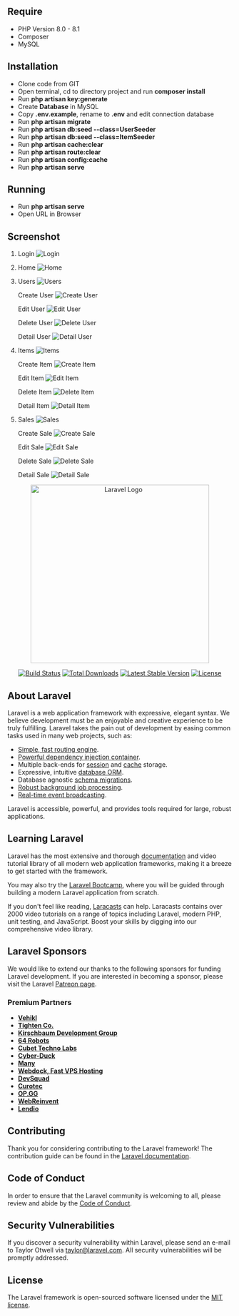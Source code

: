 ## Require

-   PHP Version 8.0 - 8.1
-   Composer
-   MySQL

## Installation

-   Clone code from GIT
-   Open terminal, cd to directory project and run <strong>composer install</strong>
-   Run <strong>php artisan key:generate</strong>
-   Create <strong>Database</strong> in MySQL
-   Copy <strong>.env.example</strong>, rename to <strong>.env</strong> and edit connection database
-   Run <strong>php artisan migrate</strong>
-   Run <strong>php artisan db:seed --class=UserSeeder</strong>
-   Run <strong>php artisan db:seed --class=ItemSeeder</strong>
-   Run <strong>php artisan cache:clear</strong>
-   Run <strong>php artisan route:clear</strong>
-   Run <strong>php artisan config:cache</strong>
-   Run <strong>php artisan serve</strong>

## Running

-   Run <strong>php artisan serve</strong>
-   Open URL in Browser

## Screenshot

1. Login
   ![Login](.screenshot/1.login.png)

2. Home
   ![Home](.screenshot/2.home.png)

3. Users
   ![Users](.screenshot/3.user-list.png)

    Create User
    ![Create User](.screenshot/4.user-create.png)

    Edit User
    ![Edit User](.screenshot/5.user-edit.png)

    Delete User
    ![Delete User](.screenshot/6.user-delete.png)

    Detail User
    ![Detail User](.screenshot/7.user-detail.png)

4. Items
   ![Items](.screenshot/8.item-list.png)

    Create Item
    ![Create Item](.screenshot/9.item-create.png)

    Edit Item
    ![Edit Item](.screenshot/10.item-edit.png)

    Delete Item
    ![Delete Item](.screenshot/11.item-delete.png)

    Detail Item
    ![Detail Item](.screenshot/12.item-detail.png)

5. Sales
   ![Sales](.screenshot/5.sale-list.png)

    Create Sale
    ![Create Sale](.screenshot/13.sale-create.png)

    Edit Sale
    ![Edit Sale](.screenshot/14.sale-edit.png)

    Delete Sale
    ![Delete Sale](.screenshot/15.sale-delete.png)

    Detail Sale
    ![Detail Sale](.screenshot/16.sale-detail.png)

<p align="center"><a href="https://laravel.com" target="_blank"><img src="https://raw.githubusercontent.com/laravel/art/master/logo-lockup/5%20SVG/2%20CMYK/1%20Full%20Color/laravel-logolockup-cmyk-red.svg" width="400" alt="Laravel Logo"></a></p>

<p align="center">
<a href="https://github.com/laravel/framework/actions"><img src="https://github.com/laravel/framework/workflows/tests/badge.svg" alt="Build Status"></a>
<a href="https://packagist.org/packages/laravel/framework"><img src="https://img.shields.io/packagist/dt/laravel/framework" alt="Total Downloads"></a>
<a href="https://packagist.org/packages/laravel/framework"><img src="https://img.shields.io/packagist/v/laravel/framework" alt="Latest Stable Version"></a>
<a href="https://packagist.org/packages/laravel/framework"><img src="https://img.shields.io/packagist/l/laravel/framework" alt="License"></a>
</p>

## About Laravel

Laravel is a web application framework with expressive, elegant syntax. We believe development must be an enjoyable and creative experience to be truly fulfilling. Laravel takes the pain out of development by easing common tasks used in many web projects, such as:

-   [Simple, fast routing engine](https://laravel.com/docs/routing).
-   [Powerful dependency injection container](https://laravel.com/docs/container).
-   Multiple back-ends for [session](https://laravel.com/docs/session) and [cache](https://laravel.com/docs/cache) storage.
-   Expressive, intuitive [database ORM](https://laravel.com/docs/eloquent).
-   Database agnostic [schema migrations](https://laravel.com/docs/migrations).
-   [Robust background job processing](https://laravel.com/docs/queues).
-   [Real-time event broadcasting](https://laravel.com/docs/broadcasting).

Laravel is accessible, powerful, and provides tools required for large, robust applications.

## Learning Laravel

Laravel has the most extensive and thorough [documentation](https://laravel.com/docs) and video tutorial library of all modern web application frameworks, making it a breeze to get started with the framework.

You may also try the [Laravel Bootcamp](https://bootcamp.laravel.com), where you will be guided through building a modern Laravel application from scratch.

If you don't feel like reading, [Laracasts](https://laracasts.com) can help. Laracasts contains over 2000 video tutorials on a range of topics including Laravel, modern PHP, unit testing, and JavaScript. Boost your skills by digging into our comprehensive video library.

## Laravel Sponsors

We would like to extend our thanks to the following sponsors for funding Laravel development. If you are interested in becoming a sponsor, please visit the Laravel [Patreon page](https://patreon.com/taylorotwell).

### Premium Partners

-   **[Vehikl](https://vehikl.com/)**
-   **[Tighten Co.](https://tighten.co)**
-   **[Kirschbaum Development Group](https://kirschbaumdevelopment.com)**
-   **[64 Robots](https://64robots.com)**
-   **[Cubet Techno Labs](https://cubettech.com)**
-   **[Cyber-Duck](https://cyber-duck.co.uk)**
-   **[Many](https://www.many.co.uk)**
-   **[Webdock, Fast VPS Hosting](https://www.webdock.io/en)**
-   **[DevSquad](https://devsquad.com)**
-   **[Curotec](https://www.curotec.com/services/technologies/laravel/)**
-   **[OP.GG](https://op.gg)**
-   **[WebReinvent](https://webreinvent.com/?utm_source=laravel&utm_medium=github&utm_campaign=patreon-sponsors)**
-   **[Lendio](https://lendio.com)**

## Contributing

Thank you for considering contributing to the Laravel framework! The contribution guide can be found in the [Laravel documentation](https://laravel.com/docs/contributions).

## Code of Conduct

In order to ensure that the Laravel community is welcoming to all, please review and abide by the [Code of Conduct](https://laravel.com/docs/contributions#code-of-conduct).

## Security Vulnerabilities

If you discover a security vulnerability within Laravel, please send an e-mail to Taylor Otwell via [taylor@laravel.com](mailto:taylor@laravel.com). All security vulnerabilities will be promptly addressed.

## License

The Laravel framework is open-sourced software licensed under the [MIT license](https://opensource.org/licenses/MIT).
